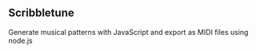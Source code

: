 Scribbletune
------------

Generate musical patterns with JavaScript and export as MIDI files using node.js